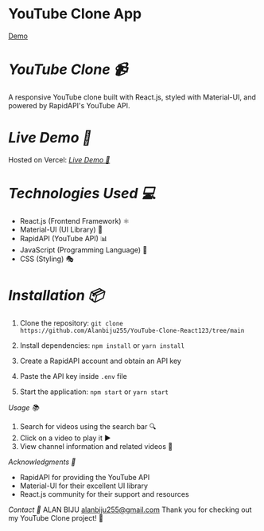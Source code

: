 # YouTube Clone App

<a href="https://you-tube-clone-two-ecru.vercel.app/" class="link_btn">Demo</a>


# _YouTube Clone 📹_
A responsive YouTube clone built with React.js, styled with Material-UI, and powered by RapidAPI's YouTube API.

# _Live Demo 🚀_

Hosted on Vercel: <a href="https://you-tube-clone-two-ecru.vercel.app/" class="link_btn">_Live Demo 🚀_
</a>

# _Technologies Used 💻_

- React.js (Frontend Framework) ⚛️
- Material-UI (UI Library) 🎨
- RapidAPI (YouTube API) 📊
- JavaScript (Programming Language) 💬
- CSS (Styling) 🎭

  
# _Installation 📦_



1. Clone the repository: `git clone https://github.com/Alanbiju255/YouTube-Clone-React123/tree/main `

2. Install dependencies: `npm install` or `yarn install`
3. Create a RapidAPI account and obtain an API key
4. Paste the API key inside `.env` file
5. Start the application: `npm start` or `yarn start`




_Usage 📚_

1. Search for videos using the search bar 🔍
2. Click on a video to play it ▶️
3. View channel information and related videos 👥

_Acknowledgments 🙏_
- RapidAPI for providing the YouTube API
- Material-UI for their excellent UI library
- React.js community for their support and resources

_Contact 📲_
ALAN BIJU
alanbiju255@gmail.com 
Thank you for checking out my YouTube Clone project! 👏
